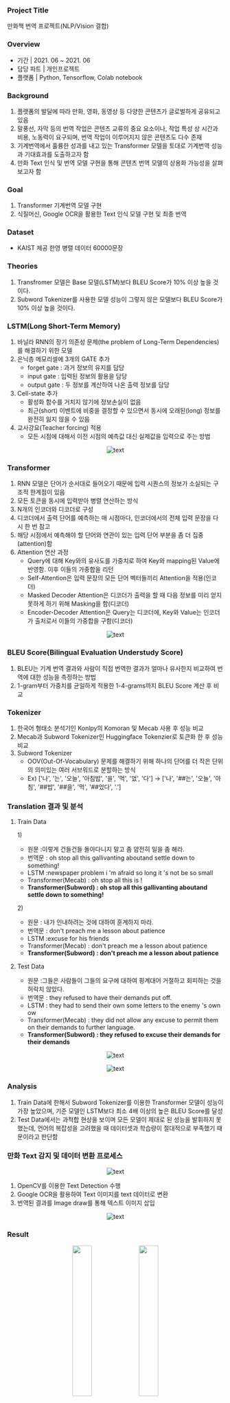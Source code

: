 ### Project Title

만화책 번역 프로젝트(NLP/Vision 결합)  

### Overview

- 기간  |  2021. 06 ~ 2021. 06
- 담당 파트 |  개인프로젝트
- 플랫폼 |  Python, Tensorflow, Colab notebook

### Background 

1. 플랫폼의 발달에 따라 만화, 영화, 동영상 등 다양한 콘텐츠가 글로벌하게 공유되고 있음
2. 말풍선, 자막 등의 번역 작업은 콘텐츠 교류의 중요 요소이나, 작업 특성 상 시간과 비용, 노동력이 요구되며, 번역 작업이 이루어지지 않은 콘텐츠도 다수 존재
3. 기계번역에서 훌륭한 성과를 내고 있는 Transformer 모델을 토대로 기계번역 성능과 기대효과를 도출하고자 함
4. 만화 Text 인식 및 번역 모델 구현을 통해 콘텐츠 번역 모델의 상용화 가능성을 살펴보고자 함

### Goal 

1. Transformer 기계번역 모델 구현
2. 식질머신, Google OCR을 활용한 Text 인식 모델 구현 및 최종 번역
   
### Dataset

- KAIST 제공 한영 병렬 데이터 60000문장

### Theories

1.  Transfromer 모델은 Base 모델(LSTM)보다 BLEU Score가 10% 이상 높을 것이다.
2. Subword Tokenizer를 사용한 모델 성능이 그렇지 않은 모델보다 BLEU Score가 10% 이상 높을 것이다. 

### LSTM(Long Short-Term Memory)

1. 바닐라 RNN의 장기 의존성 문제(the problem of Long-Term Dependencies)를 해결하기 위한 모델
2. 은닉층 메모리셀에 3개의 GATE 추가
   - forget gate : 과거 정보의 유지를 담당
   - input gate :  입력된 정보의 활용을 담당
   - output gate : 두 정보를 계산하여 나온 출력 정보를 담당
3. Cell-state 추가
   - 활성화 함수를 거치지 않기에 정보손실이 없음
   - 최근(short) 이벤트에 비중을 결정할 수 있으면서 동시에 오래된(long) 정보를 완전히 잃지 않을 수 있음
4. 교사강요(Teacher forcing) 적용
   - 모든 시점에 대해서 이전 시점의 예측값 대신 실제값을 입력으로 주는 방법

<p align="center">
  <img src="https://github.com/mugan1/comic_translation/assets/71809159/c41f3790-9f78-4d8d-9251-b96059a9d14b" alt="text" width="number" />
</p>

### Transformer

1. RNN 모델은 단어가 순서대로 들어오기 때문에 입력 시퀀스의 정보가 소실되는 구조적 한계점이 있음
2. 모든 토큰을 동시에 입력받아 병렬 연산하는 방식
3. N개의 인코더와 디코더로 구성
4. 디코더에서 출력 단어를 예측하는 매 시점마다, 인코더에서의 전체 입력 문장을 다시 한 번 참고
5. 해당 시점에서 예측해야 할 단어와 연관이 있는 입력 단어 부분을 좀 더 집중(attention)함
6. Attention 연산 과정
   - Query에 대해 Key와의 유사도를 가중치로 하여 Key와 mapping된 Value에 반영함. 이후 이들의 가중합을 리턴
   - Self-Attention은 입력 문장의 모든 단어 벡터들끼리 Attention을 적용(인코더)
   - Masked Decoder Attention은 디코더가 출력을 할 때 다음 정보를 미리 얻지 못하게 하기 위해 Masking을 함(디코더)
   - Encoder-Decoder Attention은 Query는 디코더에, Key와 Value는 인코더가 출처로서 이들의 가중합을 구함(디코더)
     
<p align="center">
   <img src="https://github.com/mugan1/comic_translation/assets/71809159/b2eb7f16-6bcc-4035-b2a5-39212f8672d0" alt="text" width="number" />
</p> 

### BLEU Score(Bilingual Evaluation Understudy Score)

1. BLEU는 기계 번역 결과와 사람이 직접 번역한 결과가 얼마나 유사한지 비교하여 번역에 대한 성능을 측정하는 방법
2. 1-gram부터 가중치를 균일하게 적용한 1-4-grams까지 BLEU Score 계산 후 비교

### Tokenizer

1. 한국어 형태소 분석기인 Konlpy의 Komoran 및 Mecab 사용 후 성능 비교
2. Mecab과 Subword Tokenizer인 Huggingface Tokenzier로 토큰화 한 후 성능 비교
3. Subword Tokenizer 
   - OOV(Out-Of-Vocabulary) 문제를 해결하기 위해 하나의 단어를 더 작은 단위의 의미있는 여러 서브워드로 분할하는 방식
   - Ex) ['나', '는', '오늘', '아침밥', '을', '먹', '었', '다'] → ['나', '##는', '오늘', '아침', '##밥', '##을', '먹', '##었다', '.']
  
### Translation 결과 및 분석  

1. Train Data

   1)<br>
      - 원문 :이렇게 건들건들 돌아다니지 말고 좀 얌전히 일을 좀 해라.
      - 번역문 : oh stop all this gallivanting aboutand settle down to something!
      - LSTM :newspaper problem i 'm afraid so long it 's not be so small
      - Transformer(Mecab) : oh stop all this is !
      - **Transformer(Subword) : oh stop all this gallivanting aboutand settle down to something!**
   

   2)<br>
      - 원문 : 내가 인내하려는 것에 대하여 훈계하지 마라.
      - 번역문 : don't preach me a lesson about patience
      - LSTM :excuse for his friends
      - Transformer(Mecab) : don't preach me a lesson about patience
      - **Transformer(Subword) : don't preach me a lesson about patience**

2. Test Data

   - 원문 :그들은 사람들이 그들의 요구에 대하여 핑계대어 거절하고 회피하는 것을 허락치 않았다.
   - 번역문 : they refused to have their demands put off.
   - LSTM : they had to send their own some letters to the enemy 's own ow
   - Transformer(Mecab) : they did not allow any excuse to permit them on their demands to further language.
   - **Transformer(Subword) : they refused to excuse their demands for their demands**

<p align="center">
   <img src="https://github.com/mugan1/comic_translation/assets/71809159/d892af29-79c8-4c56-a371-617bce07e33d" alt="text" width="number" />
</p> 

<p align="center">
   <img src="https://github.com/mugan1/comic_translation/assets/71809159/dcb1ca00-c772-4740-a627-eea14333ecc4" alt="text" width="number" />
</p> 

### Analysis

1. Train Data에 한해서 Subword Tokenizer를 이용한 Transformer 모델이 성능이 가장 높았으며, 기준 모델인 LSTM보다 최소 4배 이상의 높은 BLEU Score를 달성
2. Test Data에서는 과적합 현상을 보이며 모든 모델이 제대로 된 성능을 발휘하지 못했는데, 언어의 복잡성을 고려했을 때 데이터셋과 학습량이 절대적으로 부족했기 때문이라고 판단함

### 만화 Text 감지 및 데이터 변환 프로세스

<p align="center">
   <img src="https://github.com/mugan1/comic_translation/assets/71809159/f9acee3b-3960-42a3-86b6-c45a0915321e" alt="text" width="number" />
</p> 

1. OpenCV를 이용한 Text Detection 수행 
2. Google OCR을 활용하여 Text 이미지를 text 데이터로 변환
3.  번역된 결과를 Image draw를 통해 텍스트 이미지 삽입

<p align="center">
   <img src="https://github.com/mugan1/comic_translation/assets/71809159/02dc9a2a-39e3-49ff-9f46-fcef1d2d911a" alt="text" width="number" />
</p> 

### Result

<p align="center" width="100%">
   <a href="link"><img src="https://github.com/mugan1/comic_translation/assets/71809159/ad57132f-8ded-450f-a443-2f1fdaa5cc88" width="30%"></a>  
   <a href="link"><img src="https://github.com/mugan1/comic_translation/assets/71809159/a0c25ae6-79cd-4fd4-9f26-30815e401b2e" width="30%"></a>  
</p> 

<p align="center" width="100%">
   <a href="link"><img src="https://github.com/mugan1/comic_translation/assets/71809159/20ad2596-8d22-4847-94b5-4e4651ccdc01"></a>  
   <a href="link"><img src="https://github.com/mugan1/comic_translation/assets/71809159/35ba6bf6-9bab-4381-86d3-5d4c94d540b6"></a>  
</p> 

<p align="center" width="100%">
   <a href="link"><img src="https://github.com/mugan1/comic_translation/assets/71809159/69c913f5-2a6d-4522-ad18-a138957447dd"></a>  
   <a href="link"><img src="https://github.com/mugan1/comic_translation/assets/71809159/5ad00476-f262-4310-9cd3-e8af669b6fa9"></a>  
</p> 


### Conclusion

1. 총평
   
   - 최종 모델인 Transformer(Subword)는 기준 모델 LSTM 모델보다 Train Data에 한해 최소 4배 이상의 높은 BLEU Score 기록
   - Test Data에서는 10% 정도의 성능 향상을 보였으나 기계 번역 모델로 사용하기에는 무리가 있음
   - 만화 번역을 위한 프로세스에서는 말풍선 밖으로 Text가 나오거나 Text가 아닌 이미지가 지워지는 등의 오류가 있으나 대체적인 Text 탐지 및 인식에는 좋은 성능을 보임
   - 대시보드 : 모델을 통해 예측한 가격과 관련 분석 정보를 확인할 수 있음

2. 소감 및 기대효과
   
   - 다량의 Data 확보 시에는 Test Data 검증에도 높은 성능을 보일 것으로 예상함
   - 영어-스페인어, 한국어-일본어와 같이 비슷한 언어 간에는 높은 번역 성능을 보일 것으로 판단
   - 난이도가 높은 번역을 제외, 언어추론/질의응답/감정분류 등에서는 Transformer의 실질적 활용도가 높을 것으로 예상
   - 번역 모델과 만화 텍스트 탐지/인식 시스템을 발전시켜 웹툰, 해외 영상 자막 번역 등 다양한 콘텐츠 분야에서 응용될 것으로 예상

### References

   1. Transformer : [Link](https://github.com/dev-sngwn/transformer-keras-ko2en/blob/master/En2Ko.ipynb)
   2. NLP 모델 구현 및 Tokenizing : [Link](https://wikidocs.net/book/2155)
   3. 만화 번역 프로세스 : [Link](https://github.com/ttop32/JMTrans)
   4. 식질머신 : [Link](https://www.kci.go.kr/kciportal/ci/sereArticleSearch/ciSereArtiView.kci?sereArticleSearchBean.artiId=ART002594139)
   5. BLEU Score : [Link](https://www.kaggle.com/databeru/machine-translation-fr-en-with-bleu-score)

